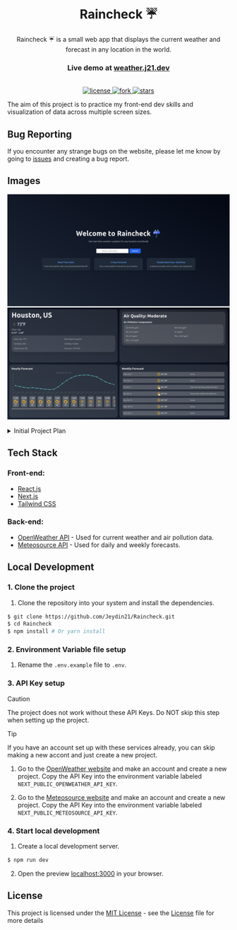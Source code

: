 <div align="center">
<h1>Raincheck ☔</h1>
</a>
Raincheck ☔ is a small web app that displays the current weather and forecast in any location in the world.
<br />

### Live demo at [weather.j21.dev](https://weather.j21.dev)
<br />

 <a href="https://github.com/Jeydin21/Raincheck/blob/main/LICENSE.md">
    <img src="https://img.shields.io/github/license/Jeydin21/Raincheck" alt="license"/>
  </a>
  <a href="https://github.com/Jeydin21/Raincheck/fork">
    <img src="https://img.shields.io/github/forks/Jeydin21/Raincheck?style=social" alt="fork"/>
  </a>
  <a href="https://github.com/Jeydin21/Raincheck/stargazers">
    <img src="https://img.shields.io/github/stars/Jeydin21/Raincheck?style=social" alt="stars"/>
  </a>

</p>
</div>
The aim of this project is to practice my front-end dev skills and visualization of data across multiple screen sizes.

## Bug Reporting
If you encounter any strange bugs on the website, please let me know by going to [issues](https://github.com/Jeydin21/Raincheck/issues/) and creating a bug report.

## Images
![](./public/assets/home.png)
![](./public/assets/example.png)

<details>
<summary>Initial Project Plan</summary>
<div align="center">

![](./public/assets/layout.png)

</div>
</details>

## Tech Stack
### Front-end:
- [React.js](https://react.dev/)
- [Next.js](https://nextjs.org/)
- [Tailwind CSS](https://tailwindcss.com/)
### Back-end:
- [OpenWeather API](https://openweathermap.org/api/) - Used for current weather and air pollution data.
- [Meteosource API](https://www.meteosource.com/) - Used for daily and weekly forecasts.

## Local Development
### 1. Clone the project
1. Clone the repository into your system and install the dependencies.
```bash
$ git clone https://github.com/Jeydin21/Raincheck.git
$ cd Raincheck
$ npm install # Or yarn install
```

### 2. Environment Variable file setup
1. Rename the `.env.example` file to `.env`.

### 3. API Key setup
> [!CAUTION]
> The project does not work without these API Keys. Do NOT skip this step when setting up the project.

> [!TIP]
> If you have an account set up with these services already, you can skip making a new accont and just create a new project.

1. Go to the [OpenWeather website](https://openweathermap.org/) and make an account and create a new project. Copy the API Key into the environment variable labeled `NEXT_PUBLIC_OPENWEATHER_API_KEY`.

2. Go to the [Meteosource website](https://www.meteosource.com/) and make an account and create a new project. Copy the API Key into the environment variable labeled `NEXT_PUBLIC_METEOSOURCE_API_KEY`.

### 4. Start local development
1. Create a local development server.
```bash
$ npm run dev
```
2. Open the preview [localhost:3000](http://localhost:3000) in your browser.

## License
This project is licensed under the [MIT License](https://opensource.org/license/mit) - see the [License](https://github.com/Jeydin21/Raincheck/blob/main/LICENSE) file for more details